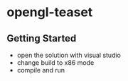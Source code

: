 # opengl-teaset



## Getting Started

* open the solution with visual studio
* change build to x86 mode
* compile and run
